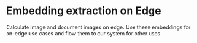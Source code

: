 # Embedding extraction on Edge
Calculate image and document images on edge. Use these embeddings for on-edge use cases and flow them to our system for other uses.

